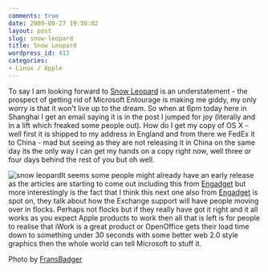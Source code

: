 ```yaml
---
comments: true
date: 2009-08-27 19:50:02
layout: post
slug: snow-leopard
title: Snow Leopard
wordpress_id: 412
categories:
- Linux / Apple
---
```


To say I am looking forward to [Snow Leopard](http://www.apple.com/macosx/) is an understatement - the prospect of getting rid of Microsoft Entourage is making me giddy, my only worry is that it won't live up to the dream. So when at 6pm today here in Shanghai I get an email saying it is in the post I jumped for joy (literally and in a lift which freaked some people out). How do I get my copy of OS X - well first it is shipped to my address in England and from there we FedEx it to China - mad but seeing as they are not releasing it in China on the same day its the only way I can get my hands on a copy right now, well three or four days behind the rest of you but oh well.

![snow leopard](http://www.samhamilton.co.uk/wp-content/uploads/2009/08/226264941_f370cddafd-300x199.jpg)It seems some people might already have an early release as the articles are starting to come out including this from [Engadget](http://www.engadget.com/2009/08/26/snow-leopard-review/) but more interestingly is the fact that I think this next one also from [Engadget](http://www.engadget.com/2009/08/26/entelligence-will-snow-leopards-exchange-support-earn-apple-a/) is spot on, they talk about how the Exchange support will have people moving over in flocks. Perhaps not flocks but if they really have got it right and it all works as you expect Apple products to work then all that is left is for people to realise that iWork is a great product or OpenOffice gets their load time down to something under 30 seconds with some better web 2.0 style graphics then the whole world can tell Microsoft to stuff it.

Photo by [FransBadger](http://www.flickr.com/photos/fransmayra/)
